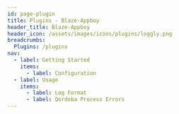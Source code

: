 ```yaml
---
id: page-plugin
title: Plugins - Blaze-Appboy
header_title: Blaze-Appboy
header_icon: /assets/images/icons/plugins/loggly.png
breadcrumbs:
  Plugins: /plugins
nav:
  - label: Getting Started
    items:
      - label: Configuration
  - label: Usage
    items:
      - label: Log Format
      - label: Qordoba Process Errors
---
```

